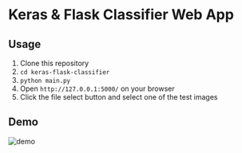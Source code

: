 # Keras & Flask Classifier Web App

## Usage
1. Clone this repository
2. `cd keras-flask-classifier`
3. `python main.py`
4. Open `http://127.0.0.1:5000/` on your browser
5. Click the file select button and select one of the test images

## Demo
![demo](https://github.com/harupy/keras-flask-classifier/blob/master/demo.gif)

